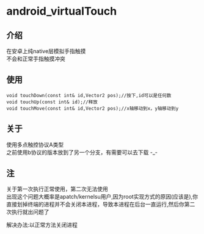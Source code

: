 # android_virtualTouch
## 介绍
在安卓上纯native层模拟手指触摸
<br>
不会和正常手指触摸冲突
## 使用
    void touchDown(const int& id,Vector2 pos);//按下,id可以是任何数
    void touchUp(const int& id);//释放
    void touchMove(const int& id,Vector2 pos);//x轴移动到x，y轴移动到y
## 关于
使用多点触控协议A类型  
之前使用b协议的版本放到了另一个分支，有需要可以去下载
-_-
## 注
关于第一次执行正常使用，第二次无法使用  
出现这个问题大概率是apatch/kernelsu用户,因为root实现方式的原因(应该是),你直接划掉终端的进程并不会关闭本进程，导致本进程在后台一直运行,然后你第二次执行就出问题了

解决办法:以正常方法关闭进程
